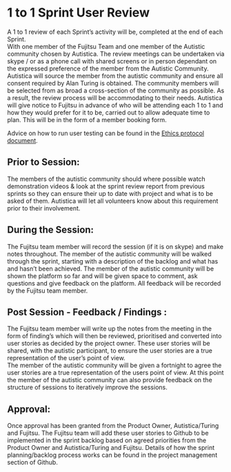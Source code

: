 # 1 to 1 Sprint User Review 

A 1 to 1 review of each Sprint’s activity will be, completed at the end of each Sprint.  
With one member of the Fujitsu Team and one member of the Autistic community chosen by Autistica. 
The review meetings can be undertaken via skype / or as a phone call with shared screens or in person dependant on the expressed preference of the member from the Autistic Community. 
Autistica will source the member from the autistic community and ensure all consent required by Alan Turing is obtained. The community members will be selected from as broad a cross-section of the community as possible. As a result, the review process will be accommodating to their needs. 
Autistica will give notice to Fujitsu in advance of who will be attending each 1 to 1 and how they would prefer for it to be, carried out to allow adequate time to plan. This will be in the form of a member booking form.

Advice on how to run user testing can be found in the [Ethics protocol document](https://github.com/alan-turing-institute/AutisticaCitizenScience/blob/master/project-management/A9_StudyProtocol.pdf). 

## Prior to Session:

The members of the autistic community should where possible watch demonstration videos & look at the sprint review report from previous sprints so they can ensure their up to date with project and what is to be asked of them.
Autistica will let all volunteers know about this requirement prior to their involvement.

## During the Session:

The Fujitsu team member will record the session (if it is on skype) and make notes throughout. 
The member of the autistic community will be walked through the sprint, starting with a description of the backlog and what has and hasn’t been achieved. 
The member of the autistic community will be shown the platform so far and will be given space to comment, ask questions and give feedback on the platform. 
All feedback will be recorded by the Fujitsu team member.

## Post Session - Feedback / Findings :

The Fujitsu team member will write up the notes from the meeting in the form of finding’s which will then be reviewed, prioritised and converted into user stories as decided by the project owner. 
These user stories will be shared, with the autistic participant, to ensure the user stories are a true representation of the user’s point of view.   
The member of the autistic community will be given a fortnight to agree the user stories are a true representation of the users point of view. 
At this point the member of the autistic community can also provide feedback on the structure of sessions to iteratively improve the sessions. 

## Approval:

Once approval has been granted from the Product Owner, Autistica/Turing and Fujitsu.
The Fujitsu team will add these user stories to Github to be implemented in the sprint backlog based on agreed priorities from the Product Owner and Autistica/Turing and Fujitsu.
Details of how the sprint planning/backlog process works can be found in the project management section of Github.
